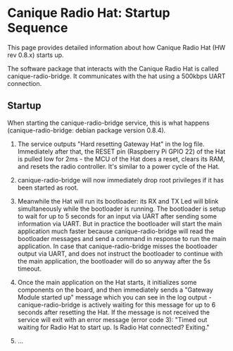 # Canique Radio Hat: Startup Sequence

This page provides detailed information about how Canique Radio Hat (HW rev 0.8.x) starts up.

The software package that interacts with the Canique Radio Hat is called canique-radio-bridge. It communicates with the hat using a 500kbps UART connection.

## Startup
When starting the canique-radio-bridge service, this is what happens (canique-radio-bridge: debian package version 0.8.4).

1. The service outputs "Hard resetting Gateway Hat" in the log file. Immediately after that, the RESET pin (Raspberry Pi GPIO 22) of the Hat is pulled low for 2ms - the MCU of the Hat does a reset, clears its RAM, and resets the radio controller. It's similar to a power cycle of the Hat.

2. canique-radio-bridge will now immediately drop root privileges if it has been started as root.

3. Meanwhile the Hat will run its bootloader: its RX and TX Led will blink simultaneously while the bootloader is running. The bootloader is setup to wait for up to 5 seconds for an input via UART after sending some information via UART. But in practice the bootloader will start the main application much faster because canique-radio-bridge will read the bootloader messages and send a command in response to run the main application. In case that canique-radio-bridge misses the bootloader output via UART, and does not instruct the bootloader to continue with the main application, the bootloader will do so anyway after the 5s timeout.

4. Once the main application on the Hat starts, it initializes some components on the board, and then immediately sends a "Gateway Module started up" message which you can see in the log output - canique-radio-bridge is actively waiting for this message for up to 6 seconds after resetting the Hat. If the message is not received the service will exit with an error message (error code 3): "Timed out waiting for Radio Hat to start up. Is Radio Hat connected? Exiting."

5. ...
